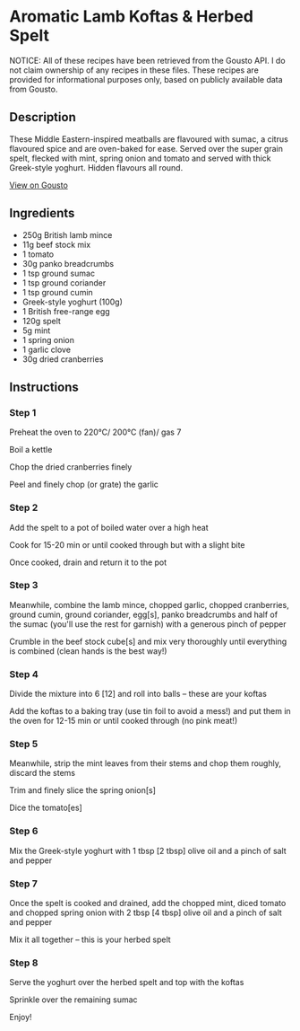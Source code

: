# Aromatic Lamb Koftas & Herbed Spelt

NOTICE: All of these recipes have been retrieved from the Gousto API. I do not claim ownership of any recipes in these files. These recipes are provided for informational purposes only, based on publicly available data from Gousto.

## Description

These Middle Eastern-inspired meatballs are flavoured with sumac, a citrus flavoured spice and are oven-baked for ease. Served over the super grain spelt, flecked with mint, spring onion and tomato and served with thick Greek-style yoghurt. Hidden flavours all round.

[View on Gousto](https://www.gousto.co.uk/recipes/cookbook/aromatic-lamb-koftas-herbed-spelt)

## Ingredients

- 250g British lamb mince
- 11g beef stock mix
- 1 tomato
- 30g panko breadcrumbs 
- 1 tsp ground sumac
- 1 tsp ground coriander
- 1 tsp ground cumin
- Greek-style yoghurt (100g)
- 1 British free-range egg 
- 120g spelt
- 5g mint
- 1 spring onion
- 1 garlic clove
- 30g dried cranberries

## Instructions


### Step 1

Preheat the oven to 220°C/ 200°C (fan)/ gas 7

Boil a kettle

Chop the dried cranberries finely

Peel and finely chop (or grate) the garlic


### Step 2

Add the spelt to a pot of boiled water over a high heat

Cook for 15-20 min or until cooked through but with a slight bite

Once cooked, drain and return it to the pot


### Step 3

Meanwhile, combine the lamb mince, chopped garlic, chopped cranberries, ground cumin, ground coriander, egg<span class="text-danger">[s]</span>, panko breadcrumbs and half of the sumac (you'll use the rest for garnish) with a generous pinch of pepper

Crumble in the beef stock cube<span class="text-danger">[s] </span>and mix very thoroughly until everything is combined (clean hands is the best way!)


### Step 4

Divide the mixture into 6 <span class="text-danger">[12]</span> and roll into balls – these are your koftas

Add the koftas to a baking tray (use tin foil to avoid a mess!) and put them in the oven for 12-15 min or until cooked through (no pink meat!)


### Step 5

Meanwhile, strip the mint leaves from their stems and chop them roughly, discard the stems

Trim and finely slice the spring onion<span class="text-danger">[s]</span>

Dice the tomato<span class="text-danger">[es]</span>


### Step 6

Mix the Greek-style yoghurt with 1 tbsp <span class="text-danger">[2 tbsp]</span> olive oil and a pinch of salt and pepper


### Step 7

Once the spelt is cooked and drained, add the chopped mint, diced tomato and chopped spring onion with 2 tbsp <span class="text-danger">[4 tbsp]</span> olive oil and a pinch of salt and pepper

Mix it all together – this is your herbed spelt

### Step 8

Serve the yoghurt over the herbed spelt and top with the koftas

Sprinkle over the remaining sumac

Enjoy!

